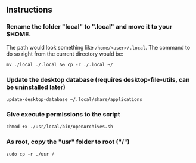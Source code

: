 ## Instructions


### Rename the folder "local" to ".local" and move it to your $HOME.
The path would look something like `/home/<user>/.local`.
The command to do so right from the current directory would be:

`mv ./local ./.local && cp -r ./.local ~/`

### Update the desktop database (requires desktop-file-utils, can be uninstalled later)
`update-desktop-database ~/.local/share/applications`

### Give execute permissions to the script
`chmod +x ./usr/local/bin/openArchives.sh`

### As root, copy the "usr" folder to root ("/")
`sudo cp -r ./usr /`

